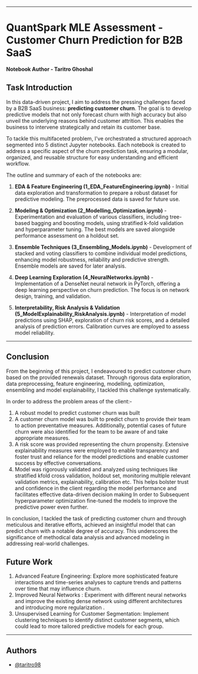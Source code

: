 

---


# QuantSpark MLE Assessment - Customer Churn Prediction for B2B SaaS
**Notebook Author - Taritro Ghoshal**

## Task Introduction
In this data-driven project, I aim to address the pressing challenges faced by a B2B SaaS business: **predicting customer churn**. The goal is to develop predictive models that not only forecast churn with high accuracy but also unveil the underlying reasons behind customer attrition. This enables the business to intervene strategically and retain its customer base.

To tackle this multifaceted problem, I've orchestrated a structured approach segmented into 5 distinct Jupyter notebooks. Each notebook is created to address a specific aspect of the churn prediction task, ensuring a modular, organized, and reusable structure for easy understanding and efficient workflow.

The outline and summary of each of the notebooks are:

1. **EDA & Feature Engineering (1_EDA_FeatureEngineering.ipynb)** - Initial data exploration and transformation to prepare a robust dataset for predictive modeling. The preprocessed data is saved for future use.

2. **Modeling & Optimization (2_Modelling_Optimization.ipynb)** - Experimentation and evaluation of various classifiers, including tree-based bagging and boosting models, using stratified k-fold validation and hyperparameter tuning. The best models are saved alongside performance assessment on a holdout set.

3. **Ensemble Techniques (3_Ensembling_Models.ipynb)** - Development of stacked and voting classifiers to combine individual model predictions, enhancing model robustness, reliability and predictive strength. Ensemble models are saved for later analysis.

4. **Deep Learning Exploration (4_NeuralNetworks.ipynb)** - Implementation of a DenseNet neural network in PyTorch, offering a deep learning perspective on churn prediction. The focus is on network design, training, and validation.

5. **Interpretability, Risk Analysis & Validation (5_ModelExplainability_RiskAnalysis.ipynb)** - Interpretation of model predictions using SHAP, exploration of churn risk scores, and a detailed analysis of prediction errors. Calibration curves are employed to assess model reliability.

---
## Conclusion

From the beginning of this project, I endeavoured to predict customer churn based on the provided renewals dataset. Through rigorous data exploration, data preprocessing, feature engineering, modelling, optimization, ensembling and model explainability, I tackled this challenge systematically. 

In order to address the problem areas of the client:-
1. A robust model to predict customer churn was built
2. A customer churn model was built to predict churn to provide their team to action preventative measures. Additionally, potential cases of future churn were also identified for the team to be aware of and take appropriate measures.
3. A risk score was provided representing the churn propensity. Extensive explainability measures were employed to enable transparency and foster trust and reliance for the model predictions and enable customer success by effective conversations.
4. Model was rigorously validated and analyzed using techniques like stratified kfold cross validation, holdout set, monitoring multiple relevant validation metrics, explainability, calibration etc. This helps bolster trust and confidence in the client regarding the model performance and facilitates effective data-driven decision making
In order to Subsequent hyperparameter optimization fine-tuned the models to improve the predictive power even further.

In conclusion, I tackled the task of predicting customer churn and through meticulous and iterative efforts, achieved an insightful model that can predict churn with a notable degree of accuracy. This underscores the significance of methodical data analysis and advanced modeling in addressing real-world challenges.

##  Future Work
1. Advanced Feature Engineering: Explore more sophisticated feature interactions and time-series analyses to capture trends and patterns over time that may influence churn.
2. Improved Neural Networks : Experiment with different neural networks and improve the existing dense network using different architectures and introducing more regularization .
3. Unsupervised Learning for Customer Segmentation: Implement clustering techniques to identify distinct customer segments, which could lead to more tailored predictive models for each group.

----
## Authors

- [@taritro98](https://www.github.com/taritro98)

